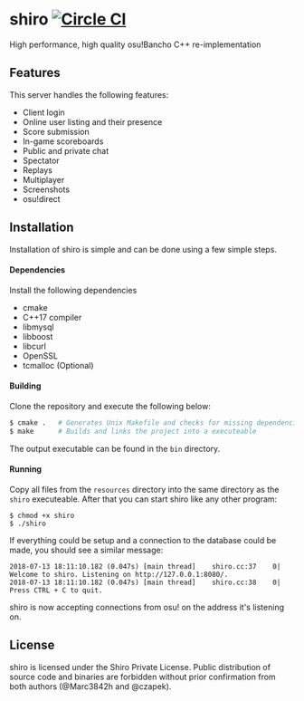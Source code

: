 # shiro [![Circle CI](https://img.shields.io/circleci/token/2f51bb1a72234696bbc4644894b40dd3687253dd/project/github/Marc3842h/shiro/master.svg?logo=circleci)](https://circleci.com/gh/Marc3842h/shiro)

High performance, high quality osu!Bancho C++ re-implementation

## Features

This server handles the following features:

* Client login
* Online user listing and their presence
* Score submission
* In-game scoreboards
* Public and private chat
* Spectator
* Replays
* Multiplayer
* Screenshots
* osu!direct

## Installation

Installation of shiro is simple and can be done using a few simple steps.

#### Dependencies

Install the following dependencies

* cmake
* C++17 compiler
* libmysql
* libboost
* libcurl
* OpenSSL
* tcmalloc (Optional)

#### Building

Clone the repository and execute the following below:

```bash
$ cmake .   # Generates Unix Makefile and checks for missing dependencies
$ make      # Builds and links the project into a executeable
```

The output executable can be found in the `bin` directory.

#### Running

Copy all files from the `resources` directory into
the same directory as the `shiro` executeable. After that
you can start shiro like any other program:

```
$ chmod +x shiro
$ ./shiro
```

If everything could be setup and a connection to the database could be made,
you should see a similar message:

```
2018-07-13 18:11:10.182 (0.047s) [main thread]    shiro.cc:37    0| Welcome to shiro. Listening on http://127.0.0.1:8080/.
2018-07-13 18:11:10.182 (0.047s) [main thread]    shiro.cc:38    0| Press CTRL + C to quit.
```

shiro is now accepting connections from osu! on the address
it's listening on.

## License

shiro is licensed under the Shiro Private License. Public
distribution of source code and binaries are forbidden
without prior confirmation from both authors (@Marc3842h and @czapek).
